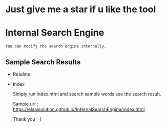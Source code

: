 # Just give me a star if u like the tool

# Internal Search Engine

    You can modify the search engine internally.

## Sample Search Results

  * Readme
  * Index
  
     Simply run index.html and search sample words see the search result. 
     
     Sample url : https://elaaisolution.github.io/InternalSearchEngine/index.html
     
     Thank you :-)
  
    
